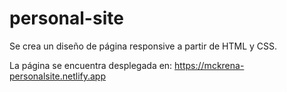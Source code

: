 # personal-site
Se crea un diseño de página responsive a partir de HTML y CSS.

La página se encuentra desplegada en:
https://mckrena-personalsite.netlify.app
